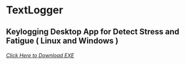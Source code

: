 # TextLogger
## Keylogging Desktop App for Detect Stress and Fatigue ( Linux and Windows )
###### [Click Here to Download EXE]( https://github.com/ChaminduWeerasinghe/TextLogger/raw/Windows/build/exe.win-amd64-3.9.zip )
